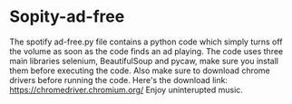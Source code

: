 # Sopity-ad-free
The spotify ad-free.py file contains a python code which simply turns off the volume as soon as the code finds an ad playing.
The code uses three main libraries selenium, BeautifulSoup and pycaw, make sure you install them before executing the code.
Also make sure to download chrome drivers before running the code. Here's the download link: https://chromedriver.chromium.org/
Enjoy uninterupted music.
